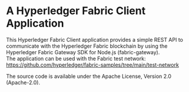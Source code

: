 # A Hyperledger Fabric Client Application

This Hyperledger Fabric Client application provides a simple REST API to communicate with the Hyperledger Fabric blockchain by using the Hyperledger Fabric Gateway SDK for Node.js (fabric-gateway).  
The application can be used with the Fabric test network: <https://github.com/hyperledger/fabric-samples/tree/main/test-network>

The source code is available under the Apache License, Version 2.0 (Apache-2.0).
